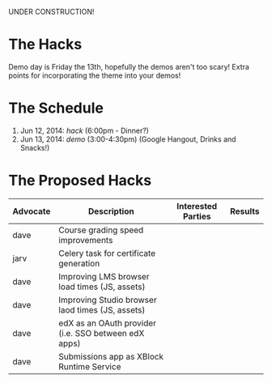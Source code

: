 UNDER CONSTRUCTION!

# The Hacks

Demo day is Friday the 13th, hopefully the demos aren't too scary! Extra points for incorporating the theme into your demos!

# The Schedule
1. Jun 12, 2014: *hack* (6:00pm - Dinner?)
2. Jun 13, 2014: *demo* (3:00-4:30pm) (Google Hangout, Drinks and Snacks!)

# The Proposed Hacks

| Advocate | Description | Interested Parties | Results |
|----------|-------------|--------------------|---------|
| dave  | Course grading speed improvements | | |
| jarv  | Celery task for certificate generation | | |
| dave  | Improving LMS browser load times (JS, assets) | | |
| dave  | Improving Studio browser laod times (JS, assets) | | |
| dave  | edX as an OAuth provider (i.e. SSO between edX apps) | | |
| dave  | Submissions app as XBlock Runtime Service | | |

